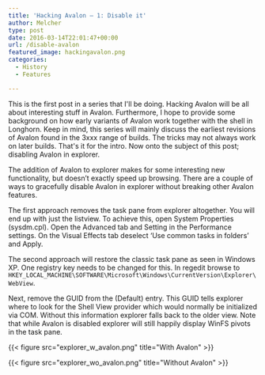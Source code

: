 ```yaml
---
title: 'Hacking Avalon – 1: Disable it'
author: Melcher
type: post
date: 2016-03-14T22:01:47+00:00
url: /disable-avalon
featured_image: hackingavalon.png
categories:
  - History
  - Features

---
```

This is the first post in a series that I'll be doing. Hacking Avalon will be all about interesting stuff in Avalon. Furthermore, I hope to provide some background on how early variants of Avalon work together with the shell in Longhorn. Keep in mind, this series will mainly discuss the earliest revisions of Avalon found in the 3xxx range of builds. The tricks may not always work on later builds. That's it for the intro. Now onto the subject of this post; disabling Avalon in explorer.

The addition of Avalon to explorer makes for some interesting new functionality, but doesn’t exactly speed up browsing. There are a couple of ways to gracefully disable Avalon in explorer without breaking other Avalon features.

The first approach removes the task pane from explorer altogether. You will end up with just the listview. To achieve this, open System Properties (sysdm.cpl). Open the Advanced tab and Setting in the Performance settings. On the Visual Effects tab deselect ‘Use common tasks in folders’ and Apply.

The second approach will restore the classic task pane as seen in Windows XP. One registry key needs to be changed for this. In regedit browse to `HKEY_LOCAL_MACHINE\SOFTWARE\Microsoft\Windows\CurrentVersion\Explorer\WebView`.

Next, remove the GUID from the (Default) entry. This GUID tells explorer where to look for the Shell View provider which would normally be initialized via COM. Without this information explorer falls back to the older view. Note that while Avalon is disabled explorer will still happily display WinFS pivots in the task pane.

{{< figure src="explorer_w_avalon.png" title="With Avalon" >}}

{{< figure src="explorer_wo_avalon.png" title="Without Avalon" >}}